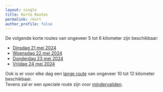 ```yaml
---
layout: single
title: Korte Routes
permalink: /kort
author_profile: false
---
```


De volgende korte routes van ongeveer 5 tot 6 kilometer zijn beschikbaar:

- [Dinsdag 21 mei 2024](/routes/kort/dinsdag)
- [Woensdag 22 mei 2024](/routes/kort/woensdag)
- [Donderdag 23 mei 2024](/routes/kort/donderdag)
- [Vrijdag 24 mei 2024](/routes/kort/vrijdag)

Ook is er voor elke dag een [lange route](/lang) van ongeveer 10 tot 12 kilometer beschikbaar.  
Tevens zal er een speciale route zijn voor [mindervaliden](/routes/mindervalide).
